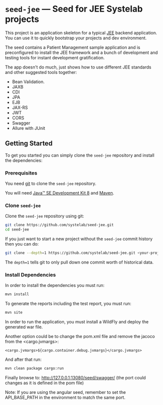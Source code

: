 # `seed-jee` — Seed for JEE Systelab projects

This project is an application skeleton for a typical [JEE][JEE] backend application. You can use it
to quickly bootstrap your projects and dev environment.

The seed contains a Patient Management sample application and is preconfigured to install the JEE
framework and a bunch of development and testing tools for instant development gratification.

The app doesn't do much, just shows how to use different JEE standards and other suggested tools together:

* Bean Validation.
* JAXB
* CDI
* JPA
* EJB
* JAX-RS
* JWT
* CORS
* Swagger
* Allure with JUnit

## Getting Started

To get you started you can simply clone the `seed-jee` repository and install the dependencies:

### Prerequisites

You need [git][git] to clone the `seed-jee` repository.

You will need [Java™ SE Development Kit 8][jdk-download] and [Maven][maven].

### Clone `seed-jee`

Clone the `seed-jee` repository using git:

```bash
git clone https://github.com/systelab/seed-jee.git
cd seed-jee
```

If you just want to start a new project without the `seed-jee` commit history then you can do:

```bash
git clone --depth=1 https://github.com/systelab/seed-jee.git <your-project-name>
```

The `depth=1` tells git to only pull down one commit worth of historical data.

### Install Dependencies

In order to install the dependencies you must run:

```bash
mvn install
```

To generate the reports including the test report, you must run:

```bash
mvn site
```
In order to run the application, you must install a WildFly and deploy the generated war file. 

Another option could be to change the pom.xml file and remove the jacoco from the <cargo.jvmargs>:

```
<cargo.jvmargs>${cargo.container.debug.jvmargs}</cargo.jvmargs>
```

And after that run:

```bash
mvn clean package cargo:run
```

Finally browse to: http://127.0.0.1:13080/seed/swagger/ (the port could changes as it is defined in the pom file)

Note: If you are using the angular seed, remember to set the API_BASE_PATH in the environment to match the same port.

[git]: https://git-scm.com/
[maven]: https://maven.apache.org/download.cgi
[jdk-download]: http://www.oracle.com/technetwork/java/javase/downloads
[JEE]: http://www.oracle.com/technetwork/java/javaee/tech/index.html
